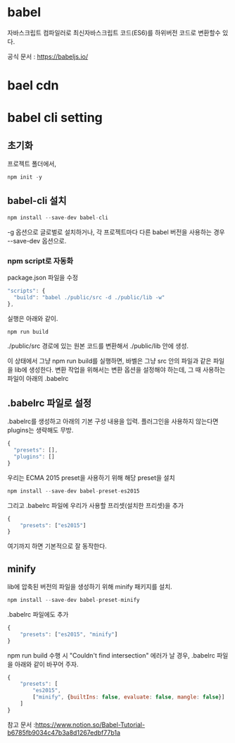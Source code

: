 # babel

자바스크립트 컴파일러로 
최신자바스크립트 코드(ES6)를 하위버전 코드로 변환할수 있다. 

공식 문서 : https://babeljs.io/


# bael cdn

<script crossorigin src="https://unpkg.com/babel-standalone@6/babel.min.js"></script>


# babel cli setting

## 초기화

프로젝트 폴더에서,

```jsx
npm init -y
```

## babel-cli 설치

```jsx
npm install --save-dev babel-cli
```

-g 옵션으로 글로벌로 설치하거나, 각 프로젝트마다 다른 babel 버전을 사용하는 경우 --save-dev 옵션으로.

### npm script로 자동화

package.json 파일을 수정

```jsx
"scripts": {
  "build": "babel ./public/src -d ./public/lib -w"
},
```

실행은 아래와 같이.

```jsx
npm run build
```

./public/src 경로에 있는 원본 코드를 변환해서 ./public/lib 안에 생성.

이 상태에서 그냥 npm run build를 실행하면, 바벨은 그냥 src 안의 파일과 같은 파일을 lib에 생성한다. 변환 작업을 위해서는 변환 옵션을 설정해야 하는데, 그 때 사용하는 파일이 아래의 .babelrc

## .babelrc 파일로 설정

.babelrc를 생성하고 아래의 기본 구성 내용을 입력.
플러그인을 사용하지 않는다면 plugins는 생략해도 무방.

```jsx
{
  "presets": [],
  "plugins": []
}
```

우리는 ECMA 2015 preset을 사용하기 위해 해당 preset을 설치

```jsx
npm install --save-dev babel-preset-es2015
```

그리고 .babelrc 파일에 우리가 사용할 프리셋(설치한 프리셋)을 추가

```jsx
{
	"presets": ["es2015"]
}
```

여기까지 하면 기본적으로 잘 동작한다.

## minify

lib에 압축된 버전의 파일을 생성하기 위해 minify 패키지를 설치.

```jsx
npm install --save-dev babel-preset-minify
```

.babelrc 파일에도 추가

```jsx
{
	"presets": ["es2015", "minify"]
}
```

npm run build 수행 시 "Couldn't find intersection" 에러가 날 경우,
.babelrc 파일을 아래와 같이 바꾸어 주자.

```jsx
{
	"presets": [
		"es2015",
		["minify", {builtIns: false, evaluate: false, mangle: false}]
	]
}
```


참고 문서 :https://www.notion.so/Babel-Tutorial-b6785fb9034c47b3a8d1267edbf77b1a
